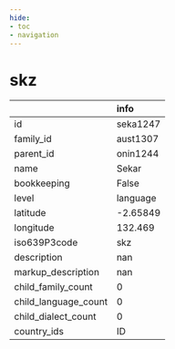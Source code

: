 ```yaml
---
hide:
- toc
- navigation
---
```

# skz
|                      | info     |
|:---------------------|:---------|
| id                   | seka1247 |
| family_id            | aust1307 |
| parent_id            | onin1244 |
| name                 | Sekar    |
| bookkeeping          | False    |
| level                | language |
| latitude             | -2.65849 |
| longitude            | 132.469  |
| iso639P3code         | skz      |
| description          | nan      |
| markup_description   | nan      |
| child_family_count   | 0        |
| child_language_count | 0        |
| child_dialect_count  | 0        |
| country_ids          | ID       |